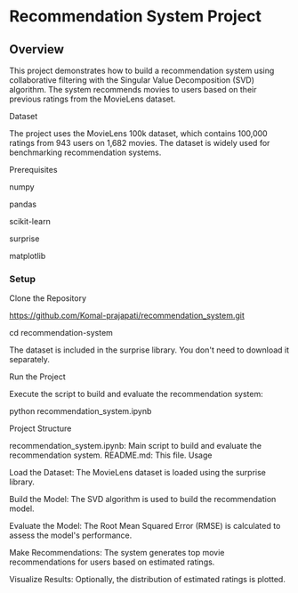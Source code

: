 # Recommendation System Project
## Overview

This project demonstrates how to build a recommendation system using collaborative filtering with the Singular Value Decomposition (SVD) algorithm. The system recommends movies to users based on their previous ratings from the MovieLens dataset.

Dataset

The project uses the MovieLens 100k dataset, which contains 100,000 ratings from 943 users on 1,682 movies. The dataset is widely used for benchmarking recommendation systems.

Prerequisites

numpy

pandas

scikit-learn

surprise

matplotlib

### Setup

Clone the Repository

https://github.com/Komal-prajapati/recommendation_system.git

cd recommendation-system

The dataset is included in the surprise library. You don't need to download it separately.

Run the Project

Execute the script to build and evaluate the recommendation system:

python recommendation_system.ipynb

Project Structure

recommendation_system.ipynb: Main script to build and evaluate the recommendation system.
README.md: This file.
Usage

Load the Dataset: The MovieLens dataset is loaded using the surprise library.

Build the Model: The SVD algorithm is used to build the recommendation model.

Evaluate the Model: The Root Mean Squared Error (RMSE) is calculated to assess the model's performance.

Make Recommendations: The system generates top movie recommendations for users based on estimated ratings.

Visualize Results: Optionally, the distribution of estimated ratings is plotted.

